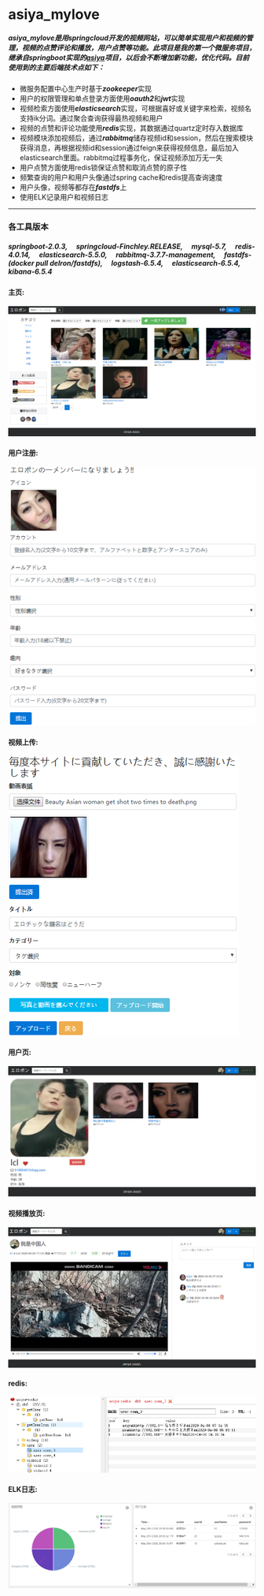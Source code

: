 # asiya_mylove
##### asiya_mylove是用springcloud开发的视频网站，可以简单实现用户和视频的管理，视频的点赞评论和播放，用户点赞等功能。此项目是我的第一个微服务项目，继承自springboot实现的[asiya](https://github.com/lclasiya/asiya)项目，以后会不断增加新功能，优化代码。目前使用到的主要后端技术点如下：
* 微服务配置中心生产时基于***zookeeper***实现
* 用户的权限管理和单点登录方面使用***oauth2***和***jwt***实现
* 视频检索方面使用***elasticsearch***实现，可根据喜好或关键字来检索，视频名支持ik分词。通过聚合查询获得最热视频和用户
* 视频的点赞和评论功能使用***redis***实现，其数据通过quartz定时存入数据库
* 视频模块添加视频后，通过***rabbitmq***储存视频id和session，然后在搜索模块获得消息，再根据视频id和session通过feign来获得视频信息，最后加入elasticsearch里面。rabbitmq过程事务化，保证视频添加万无一失
* 用户点赞方面使用redis锁保证点赞和取消点赞的原子性
* 频繁查询的用户和用户头像通过spring cache和redis提高查询速度
* 用户头像，视频等都存在***fastdfs***上
* 使用ELK记录用户和视频日志
***
### 各工具版本
##### springboot-2.0.3,&emsp;   springcloud-Finchley.RELEASE,&emsp;   mysql-5.7,&emsp;  redis-4.0.14,&emsp;    elasticsearch-5.5.0,&emsp;   rabbitmq-3.7.7-management,&emsp;   fastdfs-(docker pull delron/fastdfs),&emsp;   logstash-6.5.4,&emsp;   elasticsearch-6.5.4,&emsp;   kibana-6.5.4    
#### 主页:
![homepage](https://github.com/lclasiya/asiya_mylove/blob/master/common/src/main/java/li/changlin/common/images/主页.png)
#### 用户注册:
![register](https://github.com/lclasiya/asiya_mylove/blob/master/common/src/main/java/li/changlin/common/images/%E7%94%A8%E6%88%B7%E6%B3%A8%E5%86%8C.png)
#### 视频上传:
![upload](https://github.com/lclasiya/asiya_mylove/blob/master/common/src/main/java/li/changlin/common/images/%E8%A7%86%E9%A2%91%E4%B8%8A%E4%BC%A0.png)
#### 用户页:
![userProfile](https://github.com/lclasiya/asiya_mylove/blob/master/common/src/main/java/li/changlin/common/images/userProfile.png)
#### 视频播放页:
![videoPage](https://github.com/lclasiya/asiya_mylove/blob/master/common/src/main/java/li/changlin/common/images/videoPage.png)
#### redis:
![redis](https://github.com/lclasiya/asiya_mylove/blob/master/common/src/main/java/li/changlin/common/images/redis.png)
#### ELK日志:
![ELK](https://github.com/lclasiya/asiya_mylove/blob/master/common/src/main/java/li/changlin/common/images/ELK.png)
